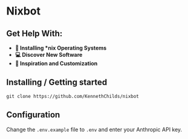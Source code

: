 # Nixbot

## Get Help With:

- **💾 Installing \*nix Operating Systems**
- **💻 Discover New Software**
- **💫 Inspiration and Customization**

## Installing / Getting started

```shell
git clone https://github.com/KennethChilds/nixbot
```
## Configuration

Change the ```.env.example``` file to ```.env``` and enter your Anthropic API key.
